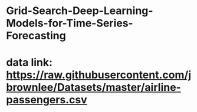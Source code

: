 # Grid-Search-Deep-Learning-Models-for-Time-Series-Forecasting
# data link: https://raw.githubusercontent.com/jbrownlee/Datasets/master/airline-passengers.csv
